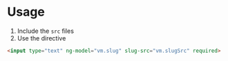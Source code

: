 # Usage

1. Include the `src` files
2. Use the directive

```HTML
<input type="text" ng-model="vm.slug" slug-src="vm.slugSrc" required>
```

